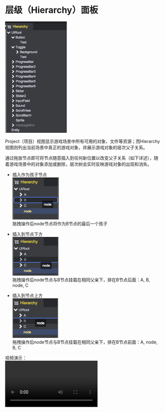 # 层级（Hierarchy）面板
![](images/hierarchy.jpeg)  

Project（项目）视图显示游戏场景中所有可用的对象、文件等资源；而Hierarchy视图则列出当前场景中真正的游戏对象，并展示游戏对象的层次父子关系。  

通过拖放节点即可将节点随意插入到任何新位置以改变父子关系（如下详述），随着游戏场景中的对象添加或删除，层次树会实时反映游戏对象的出现和消失。

* 插入作为孩子节点		
![](images/child.png)  
拖拽操作后node节点将作为B节点的最后一个孩子

* 插入到节点下方	
![](images/under.png)  
拖拽操作后node节点与B节点挂载在相同父亲下，排在B节点后面：A, B, node, C

* 插入到节点上方	
![](images/above.png)  
拖拽操作后node节点与B节点挂载在相同父亲下，排在B节点前面：A, node, B, C

视频演示：  
<video controls="controls" src="../video/drag_node_in_hierachy.mp4"></video>  